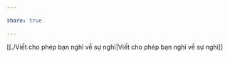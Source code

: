 ---  
share: true  
---  
[[./Viết cho phép bạn nghĩ về sự nghĩ|Viết cho phép bạn nghĩ về sự nghĩ]]  
